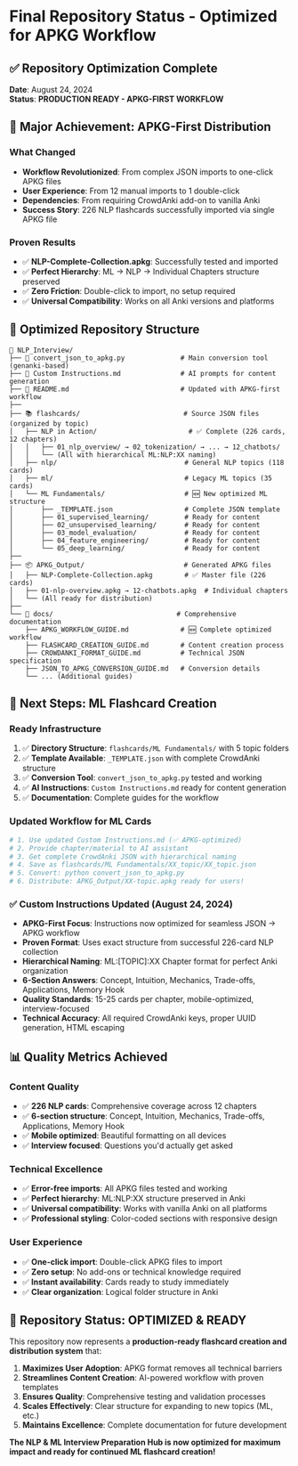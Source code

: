 # Final Repository Status - Optimized for APKG Workflow

## ✅ **Repository Optimization Complete**

**Date**: August 24, 2024  
**Status**: **PRODUCTION READY - APKG-FIRST WORKFLOW**

## 🎯 **Major Achievement: APKG-First Distribution**

### **What Changed**
- **Workflow Revolutionized**: From complex JSON imports to one-click APKG files
- **User Experience**: From 12 manual imports to 1 double-click
- **Dependencies**: From requiring CrowdAnki add-on to vanilla Anki
- **Success Story**: 226 NLP flashcards successfully imported via single APKG file

### **Proven Results**
- ✅ **NLP-Complete-Collection.apkg**: Successfully tested and imported
- ✅ **Perfect Hierarchy**: ML → NLP → Individual Chapters structure preserved
- ✅ **Zero Friction**: Double-click to import, no setup required
- ✅ **Universal Compatibility**: Works on all Anki versions and platforms

## 📁 **Optimized Repository Structure**

```
📂 NLP_Interview/
├── 🔄 convert_json_to_apkg.py              # Main conversion tool (genanki-based)
├── 📝 Custom Instructions.md               # AI prompts for content generation
├── 📖 README.md                            # Updated with APKG-first workflow
├── 
├── 📚 flashcards/                          # Source JSON files (organized by topic)
│   ├── NLP in Action/                       # ✅ Complete (226 cards, 12 chapters)
│   │   ├── 01_nlp_overview/ → 02_tokenization/ → ... → 12_chatbots/
│   │   └── (All with hierarchical ML:NLP:XX naming)
│   ├── nlp/                                # General NLP topics (118 cards)
│   ├── ml/                                 # Legacy ML topics (35 cards)
│   └── ML Fundamentals/                    # 🆕 New optimized ML structure
│       ├── _TEMPLATE.json                  # Complete JSON template
│       ├── 01_supervised_learning/         # Ready for content
│       ├── 02_unsupervised_learning/       # Ready for content  
│       ├── 03_model_evaluation/            # Ready for content
│       ├── 04_feature_engineering/         # Ready for content
│       └── 05_deep_learning/               # Ready for content
├── 
├── 📦 APKG_Output/                         # Generated APKG files
│   ├── NLP-Complete-Collection.apkg        # ✅ Master file (226 cards)
│   ├── 01-nlp-overview.apkg → 12-chatbots.apkg  # Individual chapters
│   └── (All ready for distribution)
├── 
└── 📖 docs/                               # Comprehensive documentation
    ├── APKG_WORKFLOW_GUIDE.md             # 🆕 Complete optimized workflow
    ├── FLASHCARD_CREATION_GUIDE.md        # Content creation process
    ├── CROWDANKI_FORMAT_GUIDE.md          # Technical JSON specification
    ├── JSON_TO_APKG_CONVERSION_GUIDE.md   # Conversion details
    └── ... (Additional guides)
```

## 🚀 **Next Steps: ML Flashcard Creation**

### **Ready Infrastructure**
1. ✅ **Directory Structure**: `flashcards/ML Fundamentals/` with 5 topic folders
2. ✅ **Template Available**: `_TEMPLATE.json` with complete CrowdAnki structure  
3. ✅ **Conversion Tool**: `convert_json_to_apkg.py` tested and working
4. ✅ **AI Instructions**: `Custom Instructions.md` ready for content generation
5. ✅ **Documentation**: Complete guides for the workflow

### **Updated Workflow for ML Cards**
```bash
# 1. Use updated Custom Instructions.md (✅ APKG-optimized)
# 2. Provide chapter/material to AI assistant
# 3. Get complete CrowdAnki JSON with hierarchical naming
# 4. Save as flashcards/ML Fundamentals/XX_topic/XX_topic.json
# 5. Convert: python convert_json_to_apkg.py
# 6. Distribute: APKG_Output/XX-topic.apkg ready for users!
```

### **✅ Custom Instructions Updated (August 24, 2024)**
- **APKG-First Focus**: Instructions now optimized for seamless JSON → APKG workflow
- **Proven Format**: Uses exact structure from successful 226-card NLP collection
- **Hierarchical Naming**: ML:[TOPIC]:XX Chapter format for perfect Anki organization  
- **6-Section Answers**: Concept, Intuition, Mechanics, Trade-offs, Applications, Memory Hook
- **Quality Standards**: 15-25 cards per chapter, mobile-optimized, interview-focused
- **Technical Accuracy**: All required CrowdAnki keys, proper UUID generation, HTML escaping

## 📊 **Quality Metrics Achieved**

### **Content Quality**
- ✅ **226 NLP cards**: Comprehensive coverage across 12 chapters
- ✅ **6-section structure**: Concept, Intuition, Mechanics, Trade-offs, Applications, Memory Hook
- ✅ **Mobile optimized**: Beautiful formatting on all devices
- ✅ **Interview focused**: Questions you'd actually get asked

### **Technical Excellence**  
- ✅ **Error-free imports**: All APKG files tested and working
- ✅ **Perfect hierarchy**: ML:NLP:XX structure preserved in Anki
- ✅ **Universal compatibility**: Works with vanilla Anki on all platforms
- ✅ **Professional styling**: Color-coded sections with responsive design

### **User Experience**
- ✅ **One-click import**: Double-click APKG files to import
- ✅ **Zero setup**: No add-ons or technical knowledge required  
- ✅ **Instant availability**: Cards ready to study immediately
- ✅ **Clear organization**: Logical folder structure in Anki

## 🎯 **Repository Status: OPTIMIZED & READY**

This repository now represents a **production-ready flashcard creation and distribution system** that:

1. **Maximizes User Adoption**: APKG format removes all technical barriers
2. **Streamlines Content Creation**: AI-powered workflow with proven templates
3. **Ensures Quality**: Comprehensive testing and validation processes
4. **Scales Effectively**: Clear structure for expanding to new topics (ML, etc.)
5. **Maintains Excellence**: Complete documentation for future development

**The NLP & ML Interview Preparation Hub is now optimized for maximum impact and ready for continued ML flashcard creation!**
